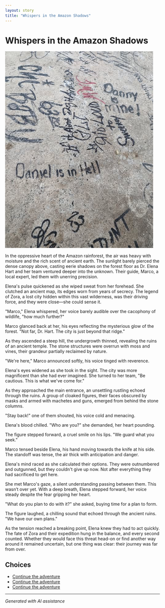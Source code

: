 ```yaml
---
layout: story
title: "Whispers in the Amazon Shadows"
---
```


# Whispers in the Amazon Shadows

![Whispers in the Amazon Shadows](../input_images/476902298_2026199734459132_8101314172205332991_n.jpg)

In the oppressive heart of the Amazon rainforest, the air was heavy with moisture and the rich scent of ancient earth. The sunlight barely pierced the dense canopy above, casting eerie shadows on the forest floor as Dr. Elena Hart and her team ventured deeper into the unknown. Their guide, Marco, a local expert, led them with unerring precision.

Elena's pulse quickened as she wiped sweat from her forehead. She clutched an ancient map, its edges worn from years of secrecy. The legend of Zora, a lost city hidden within this vast wilderness, was their driving force, and they were close—she could sense it.

"Marco," Elena whispered, her voice barely audible over the cacophony of wildlife, "how much further?"

Marco glanced back at her, his eyes reflecting the mysterious glow of the forest. "Not far, Dr. Hart. The city is just beyond that ridge."

As they ascended a steep hill, the undergrowth thinned, revealing the ruins of an ancient temple. The stone structures were overrun with moss and vines, their grandeur partially reclaimed by nature.

"We're here," Marco announced softly, his voice tinged with reverence.

Elena's eyes widened as she took in the sight. The city was more magnificent than she had ever imagined. She turned to her team, "Be cautious. This is what we've come for."

As they approached the main entrance, an unsettling rustling echoed through the ruins. A group of cloaked figures, their faces obscured by masks and armed with machetes and guns, emerged from behind the stone columns.

"Stay back!" one of them shouted, his voice cold and menacing.

Elena's blood chilled. "Who are you?" she demanded, her heart pounding.

The figure stepped forward, a cruel smile on his lips. "We guard what you seek."

Marco tensed beside Elena, his hand moving towards the knife at his side. The standoff was tense, the air thick with anticipation and danger.

Elena's mind raced as she calculated their options. They were outnumbered and outgunned, but they couldn't give up now. Not after everything they had sacrificed to get here.

She met Marco's gaze, a silent understanding passing between them. This wasn’t over yet. With a deep breath, Elena stepped forward, her voice steady despite the fear gripping her heart.

"What do you plan to do with it?" she asked, buying time for a plan to form.

The figure laughed, a chilling sound that echoed through the ancient ruins. "We have our own plans."

As the tension reached a breaking point, Elena knew they had to act quickly. The fate of Zora and their expedition hung in the balance, and every second counted. Whether they would face this threat head-on or find another way around it remained uncertain, but one thing was clear: their journey was far from over.


## Choices

* [Continue the adventure](./20221014_134512.md)
* [Continue the adventure](./20221113_161248.md)
* [Continue the adventure](./463314582_8751461421614883_6093502764820900015_n.md)


---
*Generated with AI assistance*
